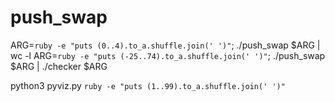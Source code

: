 # push_swap

ARG=`ruby -e "puts (0..4).to_a.shuffle.join(' ')"`; ./push_swap $ARG | wc -l
ARG=`ruby -e "puts (-25..74).to_a.shuffle.join(' ')"`; ./push_swap $ARG | ./checker $ARG

python3 pyviz.py `ruby -e "puts (1..99).to_a.shuffle.join(' ')"`